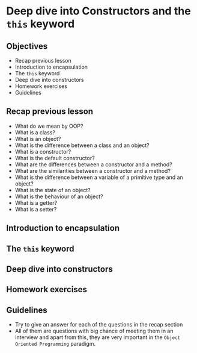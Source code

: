 # Deep dive into Constructors and the `this` keyword

## Objectives
- Recap previous lesson
- Introduction to encapsulation
- The `this` keyword
- Deep dive into constructors
- Homework exercises
- Guidelines


## Recap previous lesson
- What do we mean by OOP?
- What is a class?
- What is an object?
- What is the difference between a class and an object?
- What is a constructor?
- What is the default constructor?
- What are the differences between a constructor and a method?
- What are the similarities between a constructor and a method?
- What is the difference between a variable of a primitive type and an object?
- What is the state of an object?
- What is the behaviour of an object?
- What is a getter?
- What is a setter?



## Introduction to encapsulation

## The `this` keyword

## Deep dive into constructors

## Homework exercises

## Guidelines
- Try to give an answer for each of the questions in the recap section
- All of them are questions with big chance of meeting them in an interview and apart from this, they are very important in the `Object Oriented Programming` paradigm.
